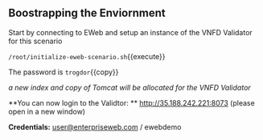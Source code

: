 

## Boostrapping the Enviornment

Start by connecting to EWeb and setup an instance of the VNFD Validator for this scenario

`/root/initialize-eweb-scenario.sh`{{execute}}

The password is `trogdor`{{copy}}

*a new index and copy of Tomcat will be allocated for the VNFD Validator*

**You can now login to the Validtor: ** http://35.188.242.221:8073 (please open in a new window)

**Credentials:** user@enterpriseweb.com / ewebdemo
